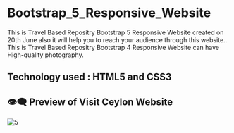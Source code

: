 # Bootstrap_5_Responsive_Website
This is Travel Based Repositry Bootstrap 5 Responsive Website created on 20th June also it will help you to reach your audience through this website.. This is Travel Based Repositry Bootstrap 4 Responsive Website can have High-quality photography.

## Technology used : HTML5 and CSS3

## 👁️‍🗨️ Preview of Visit Ceylon Website
![5](https://github.com/sumedha-Niroshan/web-developing-project/assets/134295553/b39026da-9046-40b8-bd13-8dce0e17bc4f)



